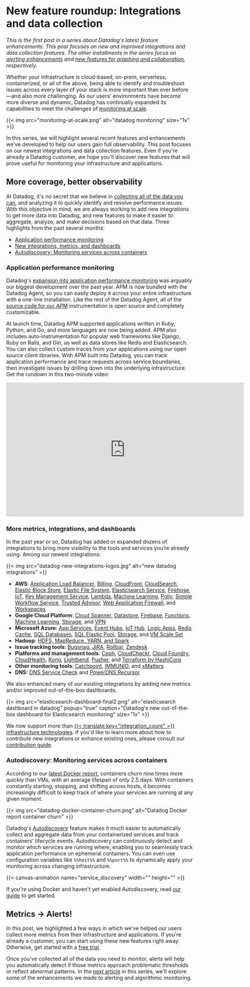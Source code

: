 # New feature roundup: Integrations and data collection


*This is the first post in a series about Datadog's latest feature enhancements. This post focuses on new and improved integrations and data collection features. The other installments in the series focus on [alerting enhancements][part-2] and [new features for graphing and collaboration][part-3], respectively.*

Whether your infrastructure is cloud-based, on-prem, serverless, containerized, or all of the above, being able to identify and troubleshoot issues across every layer of your stack is more important than ever before—and also more challenging. As our users' environments have become more diverse and dynamic, Datadog has continually expanded its capabilities to meet the challenges of [monitoring at scale][monitoring-scale-blog].

{{< img src="monitoring-at-scale.png" alt="datadog monitoring" size="1x" >}}

In this series, we will highlight several recent features and enhancements we've developed to help our users gain full observability. This post focuses on our newest integrations and data collection features. Even if you're already a Datadog customer, we hope you'll discover new features that will prove useful for monitoring your infrastructure and applications.

## More coverage, better observability
At Datadog, it's no secret that we believe in [collecting all of the data you can][monitoring-101], and analyzing it to quickly identify and resolve performance issues. With this objective in mind, we are always working to add new integrations to get more data into Datadog, and new features to make it easier to aggregate, analyze, and make decisions based on that data. Three highlights from the past several months:

* [Application performance monitoring](#application-performance-monitoring)
* [New integrations, metrics, and dashboards](#more-metrics-integrations-and-dashboards)
* [Autodiscovery: Monitoring services across containers](#autodiscovery-monitoring-services-across-containers)

### Application performance monitoring
Datadog's [expansion into application performance monitoring][datadog-apm] was arguably our biggest development over the past year. APM is now bundled with the Datadog Agent, so you can easily deploy it across your entire infrastructure with a one-line installation. Like the rest of the Datadog Agent, all of the [source code for our APM][trace-agent-github] instrumentation is open source and completely customizable.

At launch time, Datadog APM supported applications written in Ruby, Python, and Go, and more languages are now being added. APM also includes auto-instrumentation for popular web frameworks like Django, Ruby on Rails, and Gin, as well as data stores like Redis and Elasticsearch. You can also collect custom traces from your applications using our open source client libraries. With APM built into Datadog, you can track application performance and trace requests across service boundaries, then investigate issues by drilling down into the underlying infrastructure. Get the rundown in this two-minute video:

<iframe src="https://player.vimeo.com/video/203196972?title=0&byline=0&portrait=0" width="640" height="360" frameborder="0" webkitallowfullscreen mozallowfullscreen allowfullscreen></iframe>

### More metrics, integrations, and dashboards
In the past year or so, Datadog has added or expanded dozens of integrations to bring more visibility to the tools and services you’re already using. Among our newest integrations:

{{< img src="datadog-new-integrations-logos.jpg" alt="new datadog integrations" >}}

- **AWS**: [Application Load Balancer][aws-alb-docs], [Billing][billing-docs], [CloudFront][cloudfront-docs], [CloudSearch][cloudsearch-docs], [Elastic Block Store][ebs-docs], [Elastic File System][efs-docs], [Elasticsearch Service][aws-es-blog], [Firehose][firehose-docs], [IoT][aws-iot-docs], [Key Management Service][aws-kms], [Lambda][aws-lambda-blog], [Machine Learning][aws-machine-learning], [Polly][aws-polly], [Simple Workflow Service][aws-swf], [Trusted Advisor][trusted-advisor-blog], [Web Application Firewall][aws-waf], and [Workspaces][aws-workspaces]
- **Google Cloud Platform**: [Cloud Spanner][google-spanner], [Datastore][google-datastore], [Firebase][google-firebase], [Functions][google-functions], [Machine Learning][google-ml], [Storage][google-storage], and [VPN][google-vpn]
- **Microsoft Azure**: [App Services][app-services], [Event Hubs][event-hubs], [IoT Hub][iot-hub-docs], [Logic Apps][logic-app], [Redis Cache][redis-cache], [SQL Databases][sql-databases], [SQL Elastic Pool][sql-elastic-pool], [Storage][azure-storage-blog], and [VM Scale Set][vm-scale-set]
- **Hadoop**: [HDFS, MapReduce, YARN, and Spark][spark-blog]
- **Issue tracking tools**: [Bugsnag][bugsnag-docs], [JIRA][jira-blog], [Rollbar][rollbar-blog], [Zendesk][zendesk-blog]
- **Platforms and management tools**: [Ceph][ceph-blog], [CloudCheckr][cloudcheckr-blog], [Cloud Foundry][cf-blog], [CloudHealth][cloudhealth-blog], [Kong][kong-blog], [Lightbend][lightbend-blog], [Pusher][pusher-blog], and [Terraform by HashiCorp][terraform-blog]
- **Other monitoring tools**: [Catchpoint][catchpoint-docs], [IMMUNIO][immunio-blog], and [xMatters][xmatters]
- **DNS:** [DNS Service Check][dns-service-check] and [PowerDNS Recursor][powerdns-docs]

We also enhanced many of our existing integrations by adding new metrics and/or improved out-of-the-box dashboards.

{{< img src="elasticsearch-dashboard-final2.png" alt="elasticsearch dashboard in datadog" popup="true" caption="Datadog's new out-of-the-box dashboard for Elasticsearch monitoring" size="1x" >}}

We now support more than [{{< translate key="integration_count" >}} infrastructure technologies][datadog-integrations]. If you'd like to learn more about how to contribute new integrations or enhance existing ones, please consult our [contribution guide][dd-agent-contribution].

### Autodiscovery: Monitoring services across containers
According to our [latest Docker report][docker-report], containers churn nine times more quickly than VMs, with an average lifespan of only 2.5 days. With containers constantly starting, stopping, and shifting across hosts, it becomes increasingly difficult to keep track of where your services are running at any given moment.

{{< img src="datadog-docker-container-churn.png" alt="Datadog Docker report container churn" >}}

Datadog's [Autodiscovery][autodiscovery-blog] feature makes it much easier to automatically collect and aggregate data from your containerized services and track containers' lifecycle events. Autodiscovery can continuously detect and monitor which services are running where, enabling you to seamlessly track application performance on ephemeral containers. You can even use configuration variables like `%%host%%` and `%%port%%` to dynamically apply your monitoring across changing infrastructure.

{{< canvas-animation name="service_discovery" width="" height="" >}}

If you're using Docker and haven't yet enabled Autodiscovery, read [our guide][autodiscovery-guide] to get started.

## Metrics -> Alerts!
In this post, we highlighted a few ways in which we've helped our users collect more metrics from their infrastructure and applications. If you're already a customer, you can start using these new features right away. Otherwise, get started with a <a href="#" class="sign-up-trigger">free trial</a>.

Once you've collected all of the data you need to monitor, alerts will help you automatically detect if those metrics approach problematic thresholds or reflect abnormal patterns. In the [next article][part-2] in this series, we'll explore some of the enhancements we made to alerting and algorithmic monitoring.


[iot-hub-docs]: http://docs.datadoghq.com/integrations/azure_iot_hub/
[sql-elastic-pool]: http://docs.datadoghq.com/integrations/azure_sql_elastic_pool/
[vm-scale-set]: http://docs.datadoghq.com/integrations/azure_vm_scale_set/
[ebs-docs]: http://docs.datadoghq.com/integrations/awsebs/
[cloudsearch-docs]: http://docs.datadoghq.com/integrations/awscloudsearch/
[trusted-advisor-blog]: /blog/monitor-aws-trusted-advisor/
[ecs-blog]: /blog/monitor-docker-on-aws-ecs/
[catchpoint-docs]: http://docs.datadoghq.com/integrations/catchpoint/
[bugsnag-docs]: http://docs.datadoghq.com/integrations/bugsnag/
[zendesk-blog]: /blog/zendesk-integration/
[aws-alb-docs]: https://help.datadoghq.com/hc/en-us/articles/213132066-Does-Datadog-support-AWS-ALB-Application-Load-Balancer-
[cloudhealth-blog]: /blog/monitor-cloudhealth-assets-datadog/
[aws-es-blog]: /blog/monitor-amazon-elasticsearch-service/
[powerdns-docs]: http://docs.datadoghq.com/integrations/powerdns/
[azure-vm-blog]: /blog/monitor-azure-vms-using-datadog/
[mysql-blog]: /blog/mysql-monitoring-with-datadog/
[dns-service-check]: http://docs.datadoghq.com/integrations/dnscheck/
[route-53-docs]: http://docs.datadoghq.com/integrations/awsroute53/
[cloudfront-docs]: http://docs.datadoghq.com/integrations/awscloudfront/
[billing-docs]: http://docs.datadoghq.com/integrations/awsbilling/
[sns-blog]: /blog/monitor-aws-sns-datadog/
[elasticache-blog]: /blog/monitor-elasticache-with-aws-metrics-native-metrics/
[dynamodb-blog]: /blog/top-dynamodb-performance-metrics/
[ec2-docs]: http://docs.datadoghq.com/integrations/awsec2/
[gcp-pubsub]: http://docs.datadoghq.com/integrations/google_cloud_pubsub/
[gcp-sql]: http://docs.datadoghq.com/integrations/google_cloudsql/
[gce]: /blog/monitor-google-compute-engine-with-datadog/
[gke]: http://docs.datadoghq.com/integrations/google_container_engine/
[rds-blog]: /blog/monitor-rds-mysql-using-datadog/
[elb-blog]: /blog/monitor-elb-performance-with-datadog/
[kubernetes-blog]: /blog/monitoring-kubernetes-with-datadog/
[mongodb-blog]: /blog/monitor-mongodb-performance-with-datadog/
[elasticsearch-blog]: /blog/monitor-elasticsearch-datadog/
[windows-blog]: /blog/monitoring-windows-server-2012-datadog/
[autodiscovery-guide]: http://docs.datadoghq.com/guides/autodiscovery/
[autodiscovery-blog]: /blog/autodiscovery-docker-monitoring/
[aws-redshift-blog]: /blog/monitor-aws-redshift-with-datadog/
[aws-lambda-blog]: /blog/monitoring-lambda-functions-datadog/
[monitoring-101]: /blog/monitoring-101-collecting-data/
[jira-blog]: /blog/jira-issue-tracking/
[immunio-blog]: /blog/datadog-immunio-app-security-monitoring/
[app-services]: /blog/monitor-azure-app-service-applications-datadog/
[sql-databases]: /blog/monitor-azure-sql-databases-datadog/
[event-hubs]: /blog/monitor-your-azure-event-hubs-with-datadog/
[logic-app]: /blog/monitor-azure-logic-app-workflows-datadog/
[redis-cache]: /blog/monitor-azure-redis-cache-datadog/
[rollbar-blog]: /blog/error-monitoring-rollbar/
[ceph-blog]: /blog/monitor-ceph-datadog/
[kong-blog]: /blog/monitor-kong-datadog/
[spark-blog]: /blog/hadoop-spark-monitoring-datadog/
[jenkins-blog]: /blog/monitor-jenkins-datadog/
[efs-docs]: http://docs.datadoghq.com/integrations/awsefs/
[docker-blog]: /blog/monitor-docker-datadog/
[firehose-docs]: http://docs.datadoghq.com/integrations/awsfirehose/
[aws-iot-docs]: http://docs.datadoghq.com/integrations/awsiot/
[aws-kms]: http://docs.datadoghq.com/integrations/awskms/
[aws-machine-learning]: http://docs.datadoghq.com/integrations/awsml/
[aws-polly]: http://docs.datadoghq.com/integrations/awspolly/
[aws-swf]: http://docs.datadoghq.com/integrations/awsswf/
[aws-waf]: http://docs.datadoghq.com/integrations/awswaf/
[aws-workspaces]: http://docs.datadoghq.com/integrations/awsworkspaces/
[google-datastore]: http://docs.datadoghq.com/integrations/google_cloud_datastore/
[google-firebase]: http://docs.datadoghq.com/integrations/google_cloud_firebase/
[google-functions]: http://docs.datadoghq.com/integrations/google_cloud_functions/
[google-ml]: http://docs.datadoghq.com/integrations/google_cloud_ml/
[google-spanner]: http://docs.datadoghq.com/integrations/google_cloud_spanner/
[google-storage]: http://docs.datadoghq.com/integrations/google_cloud_storage/
[google-vpn]: http://docs.datadoghq.com/integrations/google_cloud_vpn/
[datadog-apm]: /blog/announcing-apm/
[part-2]: /blog/feature-roundup-alerting
[part-3]: /blog/feature-roundup-visualization-collaboration
[pusher-blog]: /blog/pusher-monitoring/
[cloudcheckr-blog]: /blog/rightsizing-cloudcheckr/
[lightbend-blog]: /blog/monitor-lightbend/
[datadog-integrations]: /product/integrations/
[dd-agent-contribution]: https://github.com/DataDog/dd-agent/blob/master/CONTRIBUTING.md
[datadog-apm]: /blog/announcing-apm/
[trace-agent-github]: https://github.com/DataDog/datadog-trace-agent
[monitoring-scale-blog]: /blog/2016-monitoring-at-scale/
[cloudcheckr-blog]: /blog/rightsizing-cloudcheckr/
[s3-docs]: http://docs.datadoghq.com/integrations/awss3/
[xmatters]: http://help.xmatters.com/integrations/monitoring/datadog.htm
[terraform-blog]: /blog/managing-datadog-with-terraform/
[docker-report]: /docker-adoption/
[cf-blog]: /blog/monitor-cloud-foundry/
[azure-storage-blog]: /blog/monitor-azure-storage-datadog/
